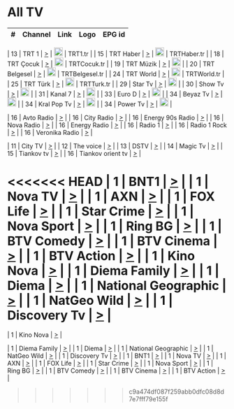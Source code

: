 <h1>All TV</h1>

| #   | Channel        | Link  | Logo | EPG id |
|:---:|:--------------:|:-----:|:----:|:------:|

| 13  | TRT 1            | [>](https://tv-trt1.medya.trt.com.tr/master.m3u8) | <img height="20" src="https://i.imgur.com/j786OLG.png"/> | TRT1.tr |
| 15  | TRT Haber        | [>](https://tv-trthaber.medya.trt.com.tr/master.m3u8) | <img height="20" src="https://i.imgur.com/OVfo8Ab.png"/> | TRTHaber.tr |
| 18  | TRT Çocuk        | [>](https://tv-trtcocuk.medya.trt.com.tr/master.m3u8) | <img height="20" src="https://i.imgur.com/QLFmD6d.png"/> | TRTCocuk.tr |
| 19  | TRT Müzik        | [>](https://tv-trtmuzik.medya.trt.com.tr/master.m3u8) | <img height="20" src="https://i.imgur.com/fIVFCEd.png"/> |
| 20  | TRT Belgesel     | [>](https://tv-trtbelgesel.medya.trt.com.tr/master.m3u8) | <img height="20" src="https://i.imgur.com/MGO87pe.png"/> | TRTBelgesel.tr |
| 24  | TRT World        | [>](https://tv-trtworld.medya.trt.com.tr/master.m3u8) | <img height="20" src="https://i.imgur.com/JEA2xpv.png"/> | TRTWorld.tr |
| 25  | TRT Türk         | [>](https://tv-trtturk.medya.trt.com.tr/master.m3u8) | <img height="20" src="https://i.imgur.com/OSTOQNw.png"/> | TRTTurk.tr |
| 29  | Star Tv   | [>](https://dogus-live.daioncdn.net/startv/startv_360p.m3u8) | <img height="20" src="https://i.imgur.com/IebUZx1.png"/> |
| 30  | Show Tv     | [>](https://ciner-live.daioncdn.net/showtv/showtv.m3u8) | <img height="20" src="https://i.imgur.com/IebUZx1.png"/> |
| 31  | Kanal 7     | [>](https://kanal7-live.daioncdn.net/kanal7/kanal7.m3u8) | <img height="20" src="https://i.imgur.com/IebUZx1.png"/> |
| 33  | Euro D    | [>](https://www.youtube.com/user/KanalD/live) | <img height="20" src="https://i.imgur.com/IebUZx1.png"/> |
| 34  | Beyaz Tv     | [>](https://beyaztv-live.daioncdn.net/beyaztv/beyaztv.m3u8) | <img height="20" src="https://i.imgur.com/IebUZx1.png"/> |
| 34  | Kral Pop Tv     | [>](https://www.youtube.com/watch?v=GuFTuKoXepw) | <img height="20" src="https://i.imgur.com/IebUZx1.png"/> |
| 34  | Power Tv     | [>](https://livetv.powerapp.com.tr/powerTV/powerhd.smil/chunklist.m3u8) | <img height="20" src="https://i.imgur.com/IebUZx1.png"/> |

| 16  | Avto Radio | [>](http://stream.metacast.eu/avtoradio.mp3.m3u) |
| 16  | City Radio | [>](http://stream.metacast.eu/city.aac.m3u) |
| 16  | Energy 90s Radio | [>](http://stream.metacast.eu/energy-90s.m3u) |
| 16  | Nova Radio | [>](http://stream.metacast.eu/nova.aac.m3u) |
| 16  | Energy Radio | [>](http://stream.metacast.eu/nrj.aac.m3u) |
| 16  | Radio 1 | [>](http://stream.metacast.eu/radio1.aac.m3u) |
| 16  | Radio 1 Rock | [>](http://stream.metacast.eu/radio1rock.aac.m3u) |
| 16  | Veronika Radio | [>](http://stream.metacast.eu/veronika.aac.m3u) |

| 11  | City TV | [>](https://tv.city.bg/play/tshls/citytv/index.m3u8) |
| 12  | The voice | [>](https://bss1.neterra.tv/thevoice/thevoice.m3u8) |
| 13  | DSTV | [>](http://46.249.95.140:8081/hls/data.m3u8) |
| 14  | Magic Tv | [>](https://bss1.neterra.tv/magictv/magictv.m3u8) |
| 15  | Tiankov tv | [>](https://streamer103.neterra.tv/tiankov-folk/live.m3u8) |
| 16  | Tiankov orient tv | [>](https://streamer103.neterra.tv/tiankov-orient/live.m3u8) |

<<<<<<< HEAD
| 1 | BNT1 | [>](https://ymkaya.xyz:42295/tv/bnt1/playlist.m3u8?wmsAuthSign=c2VydmVyX3RpbWU9Mi8yMS8yMDI1IDc6MzM6MDkgUE0maGFzaF92YWx1ZT1xU2FvZ2d5NUp2NmZ1dDFzNkpVdThRPT0mdmFsaWRtaW51dGVzPTYw) |
| 1 | Nova TV | [>](https://ymkaya.xyz:42295/tv/novatv/playlist.m3u8?wmsAuthSign=c2VydmVyX3RpbWU9Mi8yMS8yMDI1IDc6MzM6MTkgUE0maGFzaF92YWx1ZT13ZnYyeGdkNFlzaVlvNW9VSHVIL2ZBPT0mdmFsaWRtaW51dGVzPTYw) |
| 1 | AXN | [>](https://ymkaya.xyz:42295/tv/axn/playlist.m3u8?wmsAuthSign=c2VydmVyX3RpbWU9Mi8yMS8yMDI1IDc6MzM6MjkgUE0maGFzaF92YWx1ZT1vWmJEQ1c3VGxoVytTLzY0SVZ2cW53PT0mdmFsaWRtaW51dGVzPTYw) |
| 1 | FOX Life | [>](https://ymkaya.xyz:42295/tv/foxlife/playlist.m3u8?wmsAuthSign=c2VydmVyX3RpbWU9Mi8yMS8yMDI1IDc6MzM6MzkgUE0maGFzaF92YWx1ZT1jdzh1N0laVDg0VGsxUHE4b25FcUpRPT0mdmFsaWRtaW51dGVzPTYw) |
| 1 | Star Crime | [>](https://ymkaya.xyz:42295/tv/foxcrime/playlist.m3u8?wmsAuthSign=c2VydmVyX3RpbWU9Mi8yMS8yMDI1IDc6MzM6NDggUE0maGFzaF92YWx1ZT0zdWVtZi90bHErZHh6OHpTZnpjWGpnPT0mdmFsaWRtaW51dGVzPTYw) |
| 1 | Nova Sport | [>](https://ymkaya.xyz:42295/tv/novasport/playlist.m3u8?wmsAuthSign=c2VydmVyX3RpbWU9Mi8yMS8yMDI1IDc6MzM6NTggUE0maGFzaF92YWx1ZT1COEdaRDgrOFNJNE91bUpoTXRpN29BPT0mdmFsaWRtaW51dGVzPTYw) |
| 1 | Ring BG | [>](https://ymkaya.xyz:42295/tv/ringbg/playlist.m3u8?wmsAuthSign=c2VydmVyX3RpbWU9Mi8yMS8yMDI1IDc6MzQ6MDggUE0maGFzaF92YWx1ZT0yUVFOU2t1dHlhWjIxTG5hcVJnbk9BPT0mdmFsaWRtaW51dGVzPTYw) |
| 1 | BTV Comedy | [>](https://ymkaya.xyz:42295/tv/btvcomedy/playlist.m3u8?wmsAuthSign=c2VydmVyX3RpbWU9Mi8yMS8yMDI1IDc6MzQ6MTcgUE0maGFzaF92YWx1ZT1GWVV1Y2VhMlNaRkxFSUdEcmUwL2l3PT0mdmFsaWRtaW51dGVzPTYw) |
| 1 | BTV Cinema | [>](https://ymkaya.xyz:42295/tv/btvcinema/playlist.m3u8?wmsAuthSign=c2VydmVyX3RpbWU9Mi8yMS8yMDI1IDc6MzQ6MjcgUE0maGFzaF92YWx1ZT1WZkhIOU12R0xFM2hWRUJ1aXdKaWxnPT0mdmFsaWRtaW51dGVzPTYw) |
| 1 | BTV Action | [>](https://ymkaya.xyz:42295/tv/btvaction/playlist.m3u8?wmsAuthSign=c2VydmVyX3RpbWU9Mi8yMS8yMDI1IDc6MzQ6MzYgUE0maGFzaF92YWx1ZT01NnVRUDZkRjA2VUpONUtOYUhZTm9RPT0mdmFsaWRtaW51dGVzPTYw) |
| 1 | Kino Nova | [>](https://ymkaya.xyz:42295/tv/kinonova/playlist.m3u8?wmsAuthSign=c2VydmVyX3RpbWU9Mi8yMS8yMDI1IDc6MzQ6NDYgUE0maGFzaF92YWx1ZT1kWGpnL3ZYaEsxVVFBM3JZUElhenVBPT0mdmFsaWRtaW51dGVzPTYw) |
| 1 | Diema Family | [>](https://ymkaya.xyz:42295/tv/diemafamily/playlist.m3u8?wmsAuthSign=c2VydmVyX3RpbWU9Mi8yMS8yMDI1IDc6MzQ6NTYgUE0maGFzaF92YWx1ZT1kY0RZSFMvT0pXbWR4a2Q4ckRoVVRnPT0mdmFsaWRtaW51dGVzPTYw) |
| 1 | Diema | [>](https://ymkaya.xyz:42295/tv/diema/playlist.m3u8?wmsAuthSign=c2VydmVyX3RpbWU9Mi8yMS8yMDI1IDc6MzU6NDkgUE0maGFzaF92YWx1ZT16cTBlZWxzM3pyT2tybEFHV1pDMVJ3PT0mdmFsaWRtaW51dGVzPTYw) |
| 1 | National Geographic | [>](https://ymkaya.xyz:42295/tv/natgeo/playlist.m3u8?wmsAuthSign=c2VydmVyX3RpbWU9Mi8yMS8yMDI1IDc6MzU6NTkgUE0maGFzaF92YWx1ZT1WM2gxS2ozcFJjRkgzK2pja1NlYi9nPT0mdmFsaWRtaW51dGVzPTYw) |
| 1 | NatGeo Wild | [>](https://ymkaya.xyz:42295/tv/natgeowild/playlist.m3u8?wmsAuthSign=c2VydmVyX3RpbWU9Mi8yMS8yMDI1IDc6MzY6MDkgUE0maGFzaF92YWx1ZT1adDdTVHlaSVZHZDhJVGxTVVhYWWlRPT0mdmFsaWRtaW51dGVzPTYw) |
| 1 | Discovery Tv | [>](https://ymkaya.xyz:42295/tv/discovery/playlist.m3u8?wmsAuthSign=c2VydmVyX3RpbWU9Mi8yMS8yMDI1IDc6MzY6MTkgUE0maGFzaF92YWx1ZT05YkhVUmYxbGdxRzJzSXBTQnJ1cWZRPT0mdmFsaWRtaW51dGVzPTYw) |
=======


| 1 | Kino Nova | [>](https://ymkaya.xyz:11336/tv/kinonova/playlist.m3u8?wmsAuthSign=c2VydmVyX3RpbWU9MS8yLzIwMjUgNDo0MDoyMCBBTSZoYXNoX3ZhbHVlPWlFS1FrWEtMMVRFM3l5YklUWUJQUHc9PSZ2YWxpZG1pbnV0ZXM9NjA=) |

| 1 | Diema Family | [>](https://ymkaya.xyz:11336/tv/diemafamily/playlist.m3u8?wmsAuthSign=c2VydmVyX3RpbWU9MS8yLzIwMjUgNDo0MDozMCBBTSZoYXNoX3ZhbHVlPUVUaTVKTldvZTF5WVVCM0YwL21kaXc9PSZ2YWxpZG1pbnV0ZXM9NjA=) |
| 1 | Diema | [>](https://ymkaya.xyz:11336/tv/diema/playlist.m3u8?wmsAuthSign=c2VydmVyX3RpbWU9MS8yLzIwMjUgNDo0MDo0MCBBTSZoYXNoX3ZhbHVlPVlYMWVJT2NuUjNpUTBsaytEUFFOS2c9PSZ2YWxpZG1pbnV0ZXM9NjA=) |
| 1 | National Geographic | [>](https://ymkaya.xyz:11336/tv/natgeo/playlist.m3u8?wmsAuthSign=c2VydmVyX3RpbWU9MS8yLzIwMjUgNDo0MTo0MSBBTSZoYXNoX3ZhbHVlPTJQTlVmcG5nYWx0M013eUhGRGxnd0E9PSZ2YWxpZG1pbnV0ZXM9NjA=) |
| 1 | NatGeo Wild | [>](https://ymkaya.xyz:11336/tv/natgeowild/playlist.m3u8?wmsAuthSign=c2VydmVyX3RpbWU9MS8yLzIwMjUgNDo0MTo1MSBBTSZoYXNoX3ZhbHVlPVl1OXZaTTliN0hGWEN3eDBYd1duNkE9PSZ2YWxpZG1pbnV0ZXM9NjA=) |
| 1 | Discovery Tv | [>](https://ymkaya.xyz:11336/tv/discovery/playlist.m3u8?wmsAuthSign=c2VydmVyX3RpbWU9MS8yLzIwMjUgNDo0MjowMSBBTSZoYXNoX3ZhbHVlPWtBQmdLNlY2RmQwWElzMVYzSDJyVkE9PSZ2YWxpZG1pbnV0ZXM9NjA=) |
| 1 | BNT1 | [>](https://ymkaya.xyz:11336/tv/bnt1/playlist.m3u8?wmsAuthSign=c2VydmVyX3RpbWU9MS8yLzIwMjUgNDozODozOCBBTSZoYXNoX3ZhbHVlPVVrMVlRQXpJWlhYeUh6ZFVpSC9NMUE9PSZ2YWxpZG1pbnV0ZXM9NjA=) |
| 1 | Nova TV | [>](https://ymkaya.xyz:11336/tv/novatv/playlist.m3u8?wmsAuthSign=c2VydmVyX3RpbWU9MS8yLzIwMjUgNDozODo0OCBBTSZoYXNoX3ZhbHVlPUVxQjh1a0ZzYkVGZU8zZDFGTzdreVE9PSZ2YWxpZG1pbnV0ZXM9NjA=) |
| 1 | AXN | [>](https://ymkaya.xyz:11336/tv/axn/playlist.m3u8?wmsAuthSign=c2VydmVyX3RpbWU9MS8yLzIwMjUgNDozODo1OCBBTSZoYXNoX3ZhbHVlPUpkWStGY1hkNXhaOVpPZ0thQ0FZL3c9PSZ2YWxpZG1pbnV0ZXM9NjA=) |
| 1 | FOX Life | [>](https://ymkaya.xyz:11336/tv/foxlife/playlist.m3u8?wmsAuthSign=c2VydmVyX3RpbWU9MS8yLzIwMjUgNDozOToxMCBBTSZoYXNoX3ZhbHVlPWt1ZDc1T3AzYlZDTjJnSy9TU0xJZlE9PSZ2YWxpZG1pbnV0ZXM9NjA=) |
| 1 | Star Crime | [>](https://ymkaya.xyz:11336/tv/foxcrime/playlist.m3u8?wmsAuthSign=c2VydmVyX3RpbWU9MS8yLzIwMjUgNDozOToyMCBBTSZoYXNoX3ZhbHVlPXIwVU45Nm9FR1l2enNkTG9TanBxbmc9PSZ2YWxpZG1pbnV0ZXM9NjA=) |
| 1 | Nova Sport | [>](https://ymkaya.xyz:11336/tv/novasport/playlist.m3u8?wmsAuthSign=c2VydmVyX3RpbWU9MS8yLzIwMjUgNDozOTozMCBBTSZoYXNoX3ZhbHVlPXlSZ0UxazVaM0xhSmc0NmR4T0c1T2c9PSZ2YWxpZG1pbnV0ZXM9NjA=) |
| 1 | Ring BG | [>](https://ymkaya.xyz:11336/tv/ringbg/playlist.m3u8?wmsAuthSign=c2VydmVyX3RpbWU9MS8yLzIwMjUgNDozOTo0MCBBTSZoYXNoX3ZhbHVlPTR4aUlFNHVUYWN4enY1WkVuOFZma2c9PSZ2YWxpZG1pbnV0ZXM9NjA=) |
| 1 | BTV Comedy | [>](https://ymkaya.xyz:11336/tv/btvcomedy/playlist.m3u8?wmsAuthSign=c2VydmVyX3RpbWU9MS8yLzIwMjUgNDozOTo1MCBBTSZoYXNoX3ZhbHVlPUtrMTJ2RHNTTUU1RFp1ZkVOdXFSK3c9PSZ2YWxpZG1pbnV0ZXM9NjA=) |
| 1 | BTV Cinema | [>](https://ymkaya.xyz:11336/tv/btvcinema/playlist.m3u8?wmsAuthSign=c2VydmVyX3RpbWU9MS8yLzIwMjUgNDozOTo1OSBBTSZoYXNoX3ZhbHVlPTZWcU9FZW56cG1NM1lrYy8xNE5NeHc9PSZ2YWxpZG1pbnV0ZXM9NjA=) |
| 1 | BTV Action | [>](https://ymkaya.xyz:11336/tv/btvaction/playlist.m3u8?wmsAuthSign=c2VydmVyX3RpbWU9MS8yLzIwMjUgNDo0MDoxMCBBTSZoYXNoX3ZhbHVlPUlDd0ErRkZVWThyMVZwR3c2REdGZ3c9PSZ2YWxpZG1pbnV0ZXM9NjA=) |
>>>>>>> c9a474df087f259abb0dfc08d8d7e7fff79e155f
